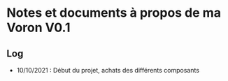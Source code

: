 # Notes et documents à propos de ma Voron V0.1

## Log

 - 10/10/2021 : Début du projet, achats des différents composants